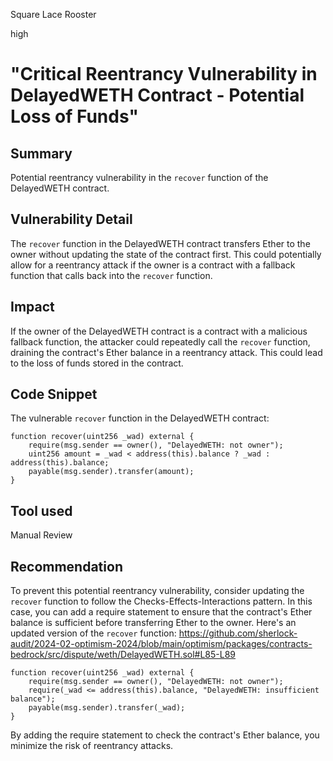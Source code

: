 Square Lace Rooster

high

# "Critical Reentrancy Vulnerability in DelayedWETH Contract - Potential Loss of Funds"

## Summary

Potential reentrancy vulnerability in the `recover` function of the DelayedWETH contract.

## Vulnerability Detail

The `recover` function in the DelayedWETH contract transfers Ether to the owner without updating the state of the contract first. This could potentially allow for a reentrancy attack if the owner is a contract with a fallback function that calls back into the `recover` function.

## Impact

If the owner of the DelayedWETH contract is a contract with a malicious fallback function, the attacker could repeatedly call the `recover` function, draining the contract's Ether balance in a reentrancy attack. This could lead to the loss of funds stored in the contract.

## Code Snippet

The vulnerable `recover` function in the DelayedWETH contract:
```solidity
function recover(uint256 _wad) external {
    require(msg.sender == owner(), "DelayedWETH: not owner");
    uint256 amount = _wad < address(this).balance ? _wad : address(this).balance;
    payable(msg.sender).transfer(amount);
}
```
## Tool used

Manual Review

## Recommendation

To prevent this potential reentrancy vulnerability, consider updating the `recover` function to follow the Checks-Effects-Interactions pattern. In this case, you can add a require statement to ensure that the contract's Ether balance is sufficient before transferring Ether to the owner. Here's an updated version of the `recover` function:
https://github.com/sherlock-audit/2024-02-optimism-2024/blob/main/optimism/packages/contracts-bedrock/src/dispute/weth/DelayedWETH.sol#L85-L89
```solidity
function recover(uint256 _wad) external {
    require(msg.sender == owner(), "DelayedWETH: not owner");
    require(_wad <= address(this).balance, "DelayedWETH: insufficient balance");
    payable(msg.sender).transfer(_wad);
}
```
By adding the require statement to check the contract's Ether balance, you minimize the risk of reentrancy attacks.
